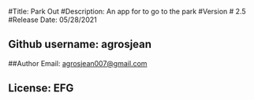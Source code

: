 #Title: Park Out
  #Description: An app for to go to the park 
  #Version # 2.5
  #Release Date: 05/28/2021
  ## Github username: agrosjean
  
  ##Author Email: agrosjean007@gmail.com
  ## License: EFG
  